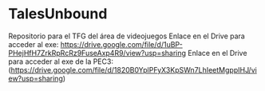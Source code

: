 # TalesUnbound
Repositorio para el TFG del área de videojuegos
Enlace en el Drive para acceder al exe: https://drive.google.com/file/d/1uBP-PHejHfH7ZrkRpRcRz9FuseAxp4R9/view?usp=sharing 
Enlace en el Drive para acceder al exe de la PEC3: (https://drive.google.com/file/d/1820B0YplPFyX3KpSWn7LhIeetMgppIHJ/view?usp=sharing) 
